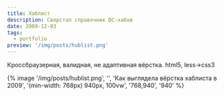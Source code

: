 ```yaml
---
title: Хаблист
description: Сверстал справочник DC-хабов
date: 2009-12-03
tags:
  - portfolio
preview: '/img/posts/hublist.png'
---
```


Кроссбраузерная, валидная, не адаптивная вёрстка. html5, less->css3

{% image '/img/posts/hublist.png', '', 'Как выглядела вёрстка хаблиста в 2009', '(min-width: 768px) 940px, 100vw', '768,940', '940' %}
